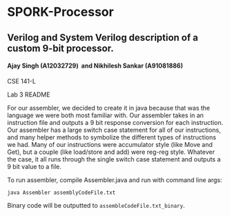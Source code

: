 # SPORK-Processor
## Verilog and System Verilog description of a custom 9-bit processor.
#### Ajay Singh (A12032729)  and Nikhilesh Sankar (A91081886)
CSE 141-L

Lab 3 README

For our assembler, we decided to create it in java because that was the language we were both most familiar with. Our assembler takes in an instruction file and outputs a 9 bit response conversion for each instruction. Our assembler has a large switch case statement for all of our instructions, and many helper methods to symbolize the different types of instructions we had. Many of our instructions were accumulator style (like Move and Get), but a couple (like load/store and add) were reg-reg style. Whatever the case, it all runs through the single switch case statement and outputs a 9 bit value to a file.


To run assembler, compile Assembler.java and run with command line args:

    java Assembler assemblyCodeFile.txt
  
  
Binary code will be outputted to `assembleCodeFile.txt_binary`.

